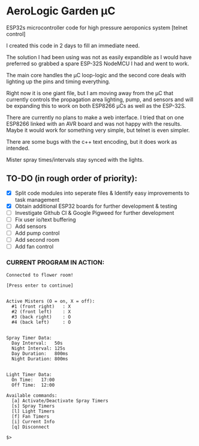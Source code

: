 # AeroLogic Garden μC

ESP32s microcontroller code for high pressure aeroponics system [telnet control]

I created this code in 2 days to fill an immediate need.

The solution I had been using was not as easily expandible as I would have preferred so grabbed a spare ESP-32S NodeMCU I had and went to work.

The main core handles the μC loop-logic and the second core deals with lighting up the pins and timing everything.

Right now it is one giant file, but I am moving away from the μC that currently controls the propagation area lighting, pump, and sensors and will be expanding this to work on both ESP8266 μCs as well as the ESP-32S.

There are currently no plans to make a web interface.  I tried that on one ESP8266 linked with an AVR board and was not happy with the results.  Maybe it would work for something very simple, but telnet is even simpler.

There are some bugs with the c++ text encoding, but it does work as intended.

Mister spray times/intervals stay synced with the lights.

## TO-DO (in rough order of priority):

- [X] Split code modules into seperate files & Identify easy improvements to task management
- [X] Obtain additional ESP32 boards for further development & testing
- [ ] Investigate Github CI & Google Pigweed for further development
- [ ] Fix user io/text buffering
- [ ] Add sensors
- [ ] Add pump control
- [ ] Add second room
- [ ] Add fan control

### CURRENT PROGRAM IN ACTION:

```
Connected to flower room!

[Press enter to continue]


Active Misters (O = on, X = off):
  #1 (front right)   : X
  #2 (front left)    : X
  #3 (back right)    : O
  #4 (back left)     : O


Spray Timer Data:
  Day Interval:   50s
  Night Interval: 125s
  Day Duration:   800ms
  Night Duration: 800ms


Light Timer Data:
  On Time:   17:00
  Off Time:  12:00

Available commands:
  [a] Activate/Deactivate Spray Timers
  [s] Spray Timers
  [l] Light Timers
  [f] Fan Timers
  [i] Current Info
  [q] Disconnect

$>
```
